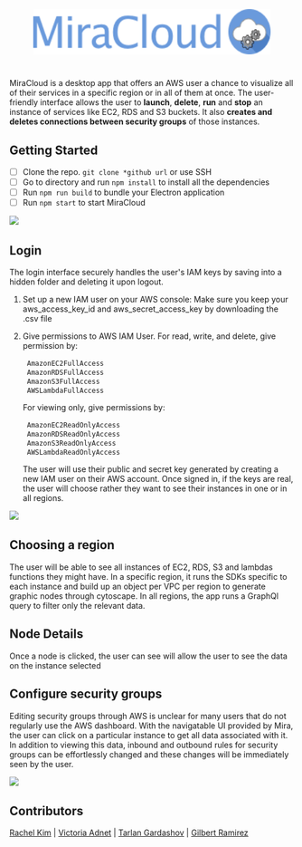 <!-- ![Alt text](/src/assets/mira3.png?raw=true) -->
<p align="center">
  <img width="420" height="80" src="./src/assets/mira3.png?raw=true">
</p>

#
MiraCloud is a desktop app that offers an AWS user a chance to visualize all of their services in a specific region or in all of them at once. The user-friendly interface allows the user to <b>launch</b>, <b>delete</b>, <b>run</b> and <b>stop</b> an instance of services like EC2, RDS and S3 buckets. It also <b>creates and deletes connections between security groups</b> of those instances. 

## Getting Started
- [ ] Clone the repo.
`git clone *github url` or use SSH 
- [ ] Go to directory and run `npm install` to install all the dependencies
- [ ] Run `npm run build` to bundle your Electron application
- [ ] Run `npm start` to start MiraCloud

<div style="margin: 0 auto; width: 720px"><img src ="./src/assets/miracloud_login.gif" /></div>

## Login
The login interface securely handles the user's IAM keys by saving into a hidden folder and deleting it upon logout.
1. Set up a new IAM user on your AWS console: Make sure you keep your aws_access_key_id and aws_secret_access_key by downloading the .csv file
2. Give permissions to AWS IAM User. 
	For read, write, and delete, give permission by:

		AmazonEC2FullAccess
		AmazonRDSFullAccess
		AmazonS3FullAccess
		AWSLambdaFullAccess

	For viewing only, give permissions by:

		AmazonEC2ReadOnlyAccess
		AmazonRDSReadOnlyAccess
		AmazonS3ReadOnlyAccess
		AWSLambdaReadOnlyAccess


	The user will use their public and secret key generated by creating a new IAM user on their AWS account. Once signed in,  if the keys are real, the user will choose rather they want to see their instances in one or in all regions.

<div style="margin: 0 auto; width: 720px;"><img src ="./src/assets/miracloud_instance.gif" /></div>

## Choosing a region
The user will be able to see all instances of EC2, RDS, S3 and lambdas functions they might have. In a specific region, it runs the SDKs specific to each instance and build up an object per VPC per region to generate graphic nodes through cytoscape. In all regions, the app runs a GraphQl query to filter only the relevant data.

## Node Details
Once a node is clicked, the user can see  will allow the user to see the data on the instance selected

## Configure security groups
Editing security groups through AWS is unclear for many users that do not regularly use the AWS dashboard. With the navigatable UI provided by Mira, the user can click on a particular instance to get all data associated with it. In addition to viewing this data, inbound and outbound rules for security groups can be effortlessly changed and these changes will be immediately seen by the user. 


<div style="margin: 0 auto; width: 720px;"><img src ="./src/assets/miracloud_securitygroup.gif" /></div>

## Contributors
[Rachel Kim](https://github.com/rayykim) | [Victoria Adnet](https://github.com/adnetv) | [Tarlan Gardashov](https://github.com/TarlanG) | [Gilbert Ramirez](https://github.com/Gillysuit)


